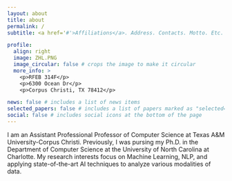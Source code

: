 ```yaml
---
layout: about
title: about
permalink: /
subtitle: <a href='#'>Affiliations</a>. Address. Contacts. Motto. Etc.

profile:
  align: right
  image: ZHL.PNG
  image_circular: false # crops the image to make it circular
  more_info: >
    <p>RFEB 314F</p>
    <p>6300 Ocean Dr</p>
    <p>Corpus Christi, TX 78412</p>

news: false # includes a list of news items
selected_papers: false # includes a list of papers marked as "selected={true}"
social: false # includes social icons at the bottom of the page
---
```


I am an Assistant Professional Professor of Computer Science at Texas A&M University-Corpus Christi. Previously, I was pursing my Ph.D. in the Department of Computer Science at the University of North Carolina at Charlotte. My research interests focus on Machine Learning, NLP, and applying state-of-the-art AI techniques to analyze various modalities of data.
